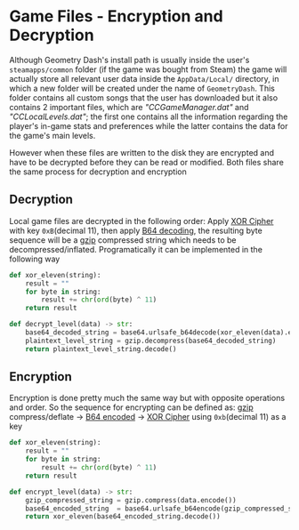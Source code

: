 # Game Files - Encryption and Decryption

Although Geometry Dash's install path is usually inside the user's `steamapps/common` folder (if the game was bought from Steam) the game will actually store all relevant user data inside the `AppData/Local/` directory, in which a new folder will be created under the name of `GeometryDash`. This folder contains all custom songs that the user has downloaded but it also contains 2 important files, which are *"CCGameManager.dat"* and *"CCLocalLevels.dat"*; the first one contains all the information regarding the player's in-game stats and preferences while the latter contains the data for the game's main levels.

However when these files are written to the disk they are encrypted and have to be decrypted before they can be read or modified.
Both files share the same process for decryption and encryption

## Decryption
Local game files are decrypted in the following order: Apply [XOR Cipher](topics/encryption/xor) with key `0xB`(decimal 11), then apply [B64 decoding](topics/encryption/base64), the resulting byte sequence will be a [gzip](https://zlib.net) compressed string which needs to be decompressed/inflated.
Programatically it can be implemented in the following way
```py
def xor_eleven(string):
	result = ""
	for byte in string: 
		result += chr(ord(byte) ^ 11)
	return result

def decrypt_level(data) -> str:
	base64_decoded_string = base64.urlsafe_b64decode(xor_eleven(data).encode())
	plaintext_level_string = gzip.decompress(base64_decoded_string)
	return plaintext_level_string.decode()

```

## Encryption
Encryption is done pretty much the same way but with opposite operations and order. So the sequence for encrypting can be defined as: [gzip](https://zlib.net) compress/deflate -> [B64 encoded](topics/encryption/base64) -> [XOR Cipher](topics/encryption/xor) using `0xb`(decimal 11) as a key
```py
def xor_eleven(string):
	result = ""
	for byte in string: 
		result += chr(ord(byte) ^ 11)
	return result

def encrypt_level(data) -> str:
	gzip_compressed_string = gzip.compress(data.encode())
	base64_encoded_string  = base64.urlsafe_b64encode(gzip_compressed_string)
	return xor_eleven(base64_encoded_string.decode())

```
